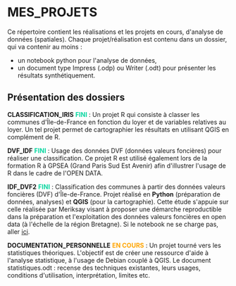 # MES_PROJETS

Ce répertoire contient les réalisations et les projets en cours, d'analyse de données (spatiales). Chaque projet/réalisation est contenu dans un dossier, qui va contenir au moins :
- un notebook python pour l'analyse de données,
- un document type Impress (.odp) ou Writer (.odt) pour présenter les résultats synthétiquement.

## Présentation des dossiers

**CLASSIFICATION_IRIS** <span style="font-weight:bold; color:#06d6a0">FINI</span> : Un projet R qui consiste à classer les communes d'Île-de-France en fonction du loyer et de variables relatives au loyer. Un tel projet permet de cartographier les résultats en utilisant QGIS en complément de R.

**DVF_IDF** <span style="font-weight:bold; color:#06d6a0">FINI</span> : Usage des données DVF (données valeurs foncières) pour réaliser une classification. Ce projet R est utilisé également lors de la formation R à GPSEA (Grand Paris Sud Est Avenir) afin d'illustrer l'usage de R dans le cadre de l'OPEN DATA.

**IDF_DVF2** <span style="font-weight:bold; color:#06d6a0">FINI</span> : Classification des communes à partir des données valeurs foncières (DVF) d'Île-de-France. Projet réalisé en **Python** (préparation de données, analyses) et **QGIS** (pour la cartographie). Cette étude s'appuie sur celle réalisée par Meriksay visant à proposer une démarche reproductible dans la préparation et l'exploitation des données valeurs foncières en open data (à l'échelle de la région Bretagne). Si le notebook ne se charge pas, aller [ici](https://nbviewer.org/github/wilfrid03/MES_PROJETS/blob/main/DVF_IDF2/etude.ipynb).

**DOCUMENTATION_PERSONNELLE** <span style="font-weight:bold; color:orange">EN COURS</span>  : Un projet tourné vers les statistiques théoriques. L'objectif est de créer une ressource d'aide à l'analyse statistique, à l'usage de Debian couplé à QGIS. Le document statistiques.odt : recense des techniques existantes, leurs usages, conditions d'utilisation, interprétation, limites etc.
